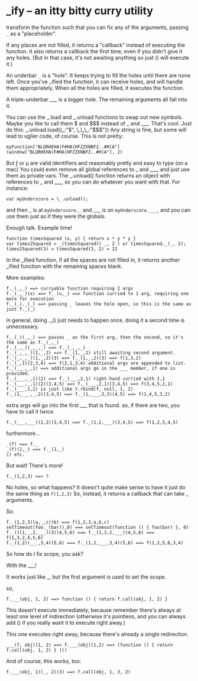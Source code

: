 
# _ify – an itty bitty curry utility

transform the function such that you can fix any of the arguments,
passing `_` as a "placeholder".

If any places are not filled, it returns a "callback" instead of executing the function.
It also returns a callback the first time, even if you didn't give it any holes.
(But in that case, it's not awaiting anything so just () will execute it.)

An underbar `_` is a "hole".  It keeps trying to fill the holes until there are none left.
Once you've \_ified the function, it can receive holes, and will handle them
appropriately.  When all the holes are filled, it executes the function.

A triple-underbar \_\_\_ is a bigger hole.  The remaining arguments all fall into it.

You can use the \_.load and \_.unload functions to swap out new symbols.  Maybe you like
to call them $ and $$$ instead of \_ and \_\_\_.  That's cool.  Just do this:
\_.unload.load({\_:"$", \_\_\_:"$$$"})
Any string is fine, but some will lead to uglier code, of course.  This is not pretty:

	myFunction["BLΩRHEHA(F#HA(HFZZXNBFZ..#H(A"](window["BLΩRHEHA(F#HA(HFZZXNBFZ..#H(A"], 2)

But ƒ or µ are valid identifiers and reasonably pretty and easy to type (on a mac)
You could even remove all global references to \_ and \_\_\_, and just use them as private vars.
The \_.unload() function returns an object with references to \_ and \_\_\_, so you can
do whatever you want with that. For instance:

	var myUnderscore = \_.unload();

and then \_ is at `myUnderscore._` and \_\_\_ is on `myUnderscore.___`, and you can use
them just as if they were the globals.

Enough talk. Example time!

	function timesSquared (x, y) { return x * y * y }
	var times2Squared = _(timesSquared)( _, 2 ) or timesSquared._(_, 2);
	times2Squared(3) = timesSquared(3, 2) = 12

In the \_ified function, if all the spaces are not filled in, it returns
another \_ified function with the remaining spaces blank.

More examples:

	f._(_,_) ==> curryable function requiring 2 args
	f._(_,_)(x) ==> f._(x,_) ==> function curried to 1 arg, requiring one more for execution
	f._(_)._(_) ==> passing _ leaves the hole open, so this is the same as just f._(_)

in general, doing .\_() just needs to happen once.	doing it a second time is unnecessary.

	f._(_)(_,_) ==> passes _ as the first arg, then the second, so it's the same as f._(_,_)
	f._(_,_)(_,_,_) ==> f._(_,_,_)
	f._(_,_,_)(1,_,2) ==> f._(1,_,2) still awaiting second argument.
	f._(_,_,_)(1,_,2)(3) ==> f._(1,_,2)(3) ==> f(1,3,2)
	f._(_,1)(2,3,4) ==> f(2,1,3,4) additional args are appended to list.
	f._(___,_,1) ==> additional args go in the ___ member, if one is provided.
	f._(___,_,1)(2) ==> f._(___,2,1) right-hand curried with 2,1
	f._(___,_,1)(2)(3,4,5) ==> f._(___,2,1)(3,4,5) ==> f(3,4,5,2,1)
	f._(___,1,2) is just like Y.rbind(f, null, 1, 2)
	f._(1,___,_,2)(3,4,5) ==> f._(1,___,3,2)(4,5) ==> f(1,4,5,3,2)

extra args will go into the first \_\_\_ that is found. so, if there are two, you have to call it twice.

	f._(___,___)(1,2)(3,4,5) ==> f._(1,2,___)(3,4,5) ==> f(1,2,3,4,5)

furthermore...

	_(f) === f._
	_(f)(1,_) === f._(1,_)
	// etc.

But wait! There's more!

	f._(1,2,3) ==> ?

No holes, so what happens?
It doesn't quite make sense to have it just do the same thing as `f(1,2,3)`
So, instead, it returns a callback that can take \_ arguments.

So:

	f._(1,2,3)(a,_,c)(b) === f(1,2,3,a,b,c)
	setTimeout(foo._(bar)),0) === setTimeout(function () { foo(bar) }, 0)
	f._()(1,_,2,___)(3)(4,5,6) === f._(1,3,2,___)(4,5,6) === f(1,3,2,4,5,6)
	f._(1,2)(___,3,4)(5,6) === f._(1,2,___,3,4)(5,6) === f(1,2,5,6,3,4)

So how do I fix scope, you ask?

With the \_\_\_!

It works just like \_, but the first argument is used to set the scope.

so,

	f.___(obj, 1, 2) ==> function () { return f.call(obj, 1, 2) }

This doesn't execute immediately, because remember there's always at least one
level of indirection (otherwise it's pointless, and you can always add ()
if you really want it to execute right away.)

This one executes right away, because there's already a single redirection.

	___(f, obj)(1, 2) ==> f.___(obj)(1,2) ==> (function () { return f.call(obj, 1, 2) } )()

And of course, this works, too:

	f.___(obj, 1)(_, 2)(3) ==> f.call(obj, 1, 3, 2)



